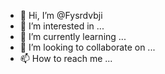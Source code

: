- 👋 Hi, I’m @Fysrdvbji
- 👀 I’m interested in ...
- 🌱 I’m currently learning ...
- 💞️ I’m looking to collaborate on ...
- 📫 How to reach me ...

<!---
Fysrdvbji/Fysrdvbji is a ✨ special ✨ repository because its `README.md` (this file) appears on your GitHub profile.
You can click the Preview link to take a look at your changes.
--->
